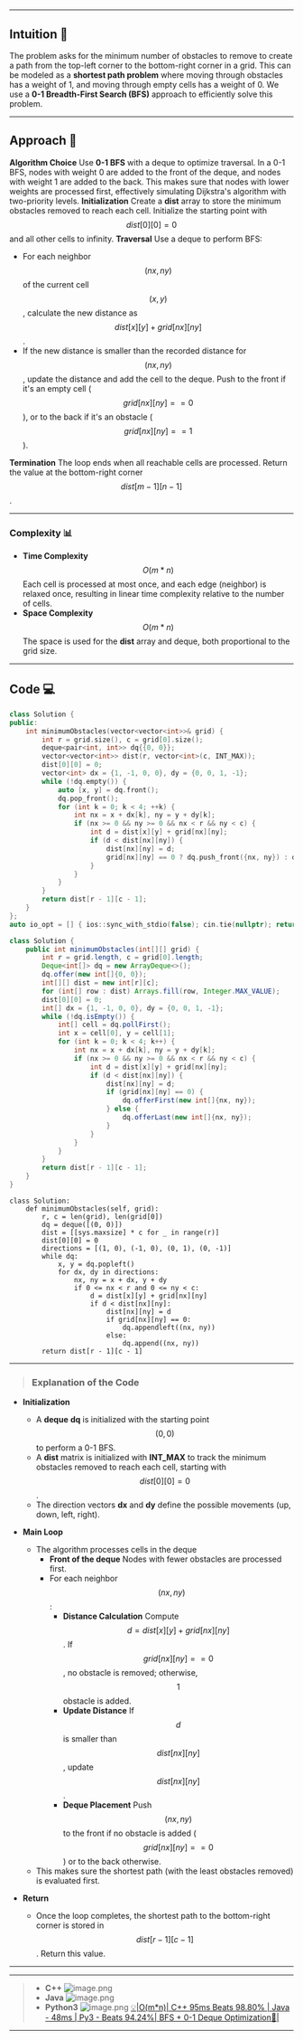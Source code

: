 #
---
## Intuition 🧩
The problem asks for the minimum number of obstacles to remove to create a path from the top-left corner to the bottom-right corner in a grid. This can be modeled as a **shortest path problem** where moving through obstacles has a weight of 1, and moving through empty cells has a weight of 0. We use a **0-1 Breadth-First Search (BFS)** approach to efficiently solve this problem.

---

## Approach 🎯
**Algorithm Choice** Use **0-1 BFS** with a deque to optimize traversal. In a 0-1 BFS, nodes with weight 0 are added to the front of the deque, and nodes with weight 1 are added to the back. This makes sure that nodes with lower weights are processed first, effectively simulating Dijkstra's algorithm with two-priority levels.
**Initialization** Create a **dist** array to store the minimum obstacles removed to reach each cell. Initialize the starting point with $$dist[0][0] = 0$$ and all other cells to infinity.
**Traversal** Use a deque to perform BFS:
   - For each neighbor $$(nx, ny)$$ of the current cell $$(x, y)$$, calculate the new distance as $$dist[x][y] + grid[nx][ny]$$.
   - If the new distance is smaller than the recorded distance for $$(nx, ny)$$, update the distance and add the cell to the deque. Push to the front if it's an empty cell ($$grid[nx][ny] == 0$$), or to the back if it's an obstacle ($$grid[nx][ny] == 1$$).
   
**Termination** The loop ends when all reachable cells are processed. Return the value at the bottom-right corner $$dist[m - 1][n - 1]$$.

---

### Complexity 📊
- **Time Complexity** $$O(m * n)$$ Each cell is processed at most once, and each edge (neighbor) is relaxed once, resulting in linear time complexity relative to the number of cells.
- **Space Complexity** $$O(m * n)$$  The space is used for the **dist** array and deque, both proportional to the grid size.
---

## Code 💻
```cpp []
class Solution {
public:
    int minimumObstacles(vector<vector<int>>& grid) {
        int r = grid.size(), c = grid[0].size();
        deque<pair<int, int>> dq{{0, 0}};
        vector<vector<int>> dist(r, vector<int>(c, INT_MAX));
        dist[0][0] = 0;
        vector<int> dx = {1, -1, 0, 0}, dy = {0, 0, 1, -1};
        while (!dq.empty()) {
            auto [x, y] = dq.front();
            dq.pop_front();
            for (int k = 0; k < 4; ++k) {
                int nx = x + dx[k], ny = y + dy[k];
                if (nx >= 0 && ny >= 0 && nx < r && ny < c) {
                    int d = dist[x][y] + grid[nx][ny];
                    if (d < dist[nx][ny]) {
                        dist[nx][ny] = d;
                        grid[nx][ny] == 0 ? dq.push_front({nx, ny}) : dq.push_back({nx, ny});
                    }
                }
            }
        }
        return dist[r - 1][c - 1];
    }
};
auto io_opt = [] { ios::sync_with_stdio(false); cin.tie(nullptr); return 0; }();
```
```Java []
class Solution {
    public int minimumObstacles(int[][] grid) {
        int r = grid.length, c = grid[0].length;
        Deque<int[]> dq = new ArrayDeque<>();
        dq.offer(new int[]{0, 0});
        int[][] dist = new int[r][c];
        for (int[] row : dist) Arrays.fill(row, Integer.MAX_VALUE);
        dist[0][0] = 0;
        int[] dx = {1, -1, 0, 0}, dy = {0, 0, 1, -1};
        while (!dq.isEmpty()) {
            int[] cell = dq.pollFirst();
            int x = cell[0], y = cell[1];
            for (int k = 0; k < 4; k++) {
                int nx = x + dx[k], ny = y + dy[k];
                if (nx >= 0 && ny >= 0 && nx < r && ny < c) {
                    int d = dist[x][y] + grid[nx][ny];
                    if (d < dist[nx][ny]) {
                        dist[nx][ny] = d;
                        if (grid[nx][ny] == 0) {
                            dq.offerFirst(new int[]{nx, ny});
                        } else {
                            dq.offerLast(new int[]{nx, ny});
                        }
                    }
                }
            }
        }
        return dist[r - 1][c - 1];
    }
}
```
```python3  []
class Solution:
    def minimumObstacles(self, grid):
        r, c = len(grid), len(grid[0])
        dq = deque([(0, 0)])
        dist = [[sys.maxsize] * c for _ in range(r)]
        dist[0][0] = 0
        directions = [(1, 0), (-1, 0), (0, 1), (0, -1)]
        while dq:
            x, y = dq.popleft()
            for dx, dy in directions:
                nx, ny = x + dx, y + dy
                if 0 <= nx < r and 0 <= ny < c:
                    d = dist[x][y] + grid[nx][ny]
                    if d < dist[nx][ny]:
                        dist[nx][ny] = d
                        if grid[nx][ny] == 0:
                            dq.appendleft((nx, ny))
                        else:
                            dq.append((nx, ny))
        return dist[r - 1][c - 1]
```
---
> ### Explanation of the Code
- **Initialization**
  - A **deque** **dq** is initialized with the starting point $$(0, 0)$$ to perform a 0-1 BFS.
  - A **dist** matrix is initialized with **INT_MAX** to track the minimum obstacles removed to reach each cell, starting with $$dist[0][0] = 0$$.
  - The direction vectors **dx** and **dy** define the possible movements (up, down, left, right).

- **Main Loop**
  - The algorithm processes cells in the deque
    - **Front of the deque** Nodes with fewer obstacles are processed first.
    - For each neighbor $$(nx, ny)$$:
      - **Distance Calculation** Compute $$d = dist[x][y] + grid[nx][ny]$$. If $$grid[nx][ny] == 0$$, no obstacle is removed; otherwise, $$1$$ obstacle is added.
      - **Update Distance** If $$d$$ is smaller than $$dist[nx][ny]$$, update $$dist[nx][ny]$$.
      - **Deque Placement** Push $$(nx, ny)$$ to the front if no obstacle is added ($$grid[nx][ny] == 0$$) or to the back otherwise.
  - This makes sure the shortest path (with the least obstacles removed) is evaluated first.

- **Return**
  - Once the loop completes, the shortest path to the bottom-right corner is stored in $$dist[r-1][c-1]$$. Return this value.


---

---
> - **C++**
> ![image.png](https://assets.leetcode.com/users/images/d32bee2e-195b-4ce1-ab29-bbad290fa7d1_1732754762.7838476.png)
> - **Java**
> ![image.png](https://assets.leetcode.com/users/images/82943603-d7d1-4cc3-bfa9-f2bf378f48de_1732756289.3753788.png)
> - **Python3**
> ![image.png](https://assets.leetcode.com/users/images/fe6d0b81-9800-41e5-b72e-5dfba50489d5_1732756904.6106417.png)
[💡|O(m*n)| C++ 95ms Beats 98.80% | Java - 48ms | Py3 - Beats 94.24%| BFS + 0-1 Deque Optimization🧠|](https://leetcode.com/problems/minimum-obstacle-removal-to-reach-corner/solutions/6090237/o-m-n-c-95ms-beats-98-80-java-48ms-py3-beats-94-24-bfs-0-1-deque-optimization)

---
